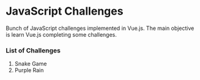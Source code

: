 # JavaScript Challenges

Bunch of JavaScript challenges implemented in Vue.js.
The main objective is learn Vue.js completing some challenges.

### List of Challenges

1. Snake Game
2. Purple Rain
